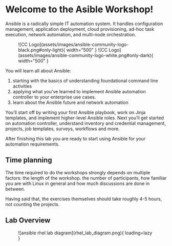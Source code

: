 # Welcome to the Asible Workshop!

Ansible is a radically simple IT automation system. It handles configuration management, application deployment, cloud provisioning, ad-hoc task execution, network automation, and multi-node orchestration.

<figure markdown>
  ![CC Logo](assets/images/ansible-community-logo-black.png#only-light){ width="500" }
  ![CC Logo](assets/images/ansible-community-logo-white.png#only-dark){ width="500" }
  <figcaption></figcaption>
</figure>

You will learn all about Ansible:

1. starting with the basics of understanding foundational command line activities
2. applying what you’ve learned to implement Ansible automation controller to your enterprise use cases.
3. learn about the Ansible future and network automation

You’ll start off by writing your first Ansible playbook, work on Jinja templates, and implement higher-level Ansible roles. Next you’ll get started on automation controller, understand inventory and credential management, projects, job templates, surveys, workflows and more.

After finishing this lab you are ready to start using Ansible for your automation requirements.

## Time planning

The time required to do the workshops strongly depends on multiple factors: the length of the workshop. the number of participants, how familiar you are with Linux in general and how much discussions are done in between.

Having said that, the exercises themselves should take roughly 4-5 hours, not counting the projects.  

## Lab Overview

<figure markdown>
  ![ansible rhel lab diagram](rhel_lab_diagram.png){ loading=lazy }
  <figcaption></figcaption>
</figure>
